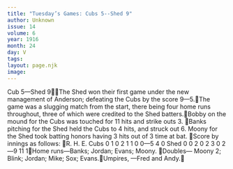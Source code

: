```yaml
---
title: "Tuesday’s Games: Cubs 5--Shed 9"
author: Unknown
issue: 14
volume: 6
year: 1916
month: 24
day: V
tags:
layout: page.njk
image:
---
```

Cub 5—Shed 9The Shed won their first game under the new management of Anderson; defeating the Cubs by the score 9—5.The game was a slugging match from the start, there being four home runs throughout, three of which were credited to the Shed batters.Bobby on the mound for the Cubs was touched for 11 hits and strike outs 3. Banks pitching for the Shed held the Cubs to 4 hits, and struck out 6. Moony for the Shed took batting honors having 3 hits out of 3 time at bat. Score by innings as follows: R. H. E. Cubs 0 1 0 2 1 1 0 0—5 4 0 Shed 0 0 2 0 2 3 0 2—9 11 1Home runs—Banks; Jordan; Evans; Moony. Doubles— Moony 2; Blink; Jordan; Mike; Sox; Evans.Umpires, —Fred and Andy.
